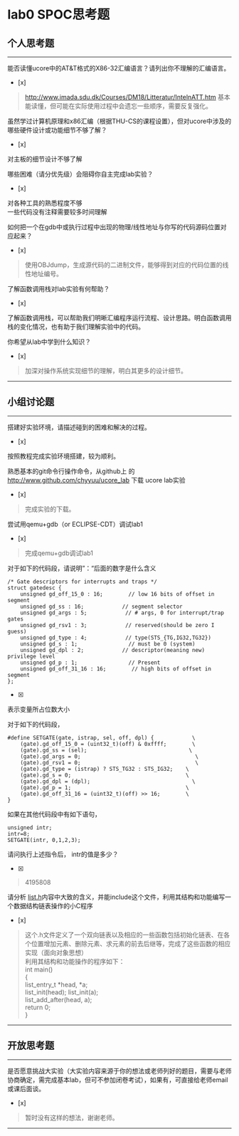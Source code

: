 # lab0 SPOC思考题

## 个人思考题

---

能否读懂ucore中的AT&T格式的X86-32汇编语言？请列出你不理解的汇编语言。
- [x]  

>  http://www.imada.sdu.dk/Courses/DM18/Litteratur/IntelnATT.htm
基本能读懂，但可能在实际使用过程中会遗忘一些顺序，需要反复强化。

虽然学过计算机原理和x86汇编（根据THU-CS的课程设置），但对ucore中涉及的哪些硬件设计或功能细节不够了解？
- [x]  

>   
对主板的细节设计不够了解

哪些困难（请分优先级）会阻碍你自主完成lab实验？
- [x]  

>   
对各种工具的熟悉程度不够    
一些代码没有注释需要较多时间理解

如何把一个在gdb中或执行过程中出现的物理/线性地址与你写的代码源码位置对应起来？
- [x]  

>   使用OBJdump，生成源代码的二进制文件，能够得到对应的代码位置的线性地址编号。

了解函数调用栈对lab实验有何帮助？
- [x]  

>   
了解函数调用栈，可以帮助我们明晰汇编程序运行流程、设计思路。明白函数调用栈的变化情况，也有助于我们理解实验中的代码。

你希望从lab中学到什么知识？
- [x]  

>   加深对操作系统实现细节的理解，明白其更多的设计细节。


---

## 小组讨论题

---

搭建好实验环境，请描述碰到的困难和解决的过程。
- [x]  

> 
按照教程完成实验环境搭建，较为顺利。

熟悉基本的git命令行操作命令，从github上
的 http://www.github.com/chyyuu/ucore_lab 下载
ucore lab实验
- [x]  

> 完成实验的下载。

尝试用qemu+gdb（or ECLIPSE-CDT）调试lab1
- [x]   

> 完成qemu+gdb调试lab1

对于如下的代码段，请说明”：“后面的数字是什么含义
```
/* Gate descriptors for interrupts and traps */
struct gatedesc {
    unsigned gd_off_15_0 : 16;        // low 16 bits of offset in segment
    unsigned gd_ss : 16;            // segment selector
    unsigned gd_args : 5;            // # args, 0 for interrupt/trap gates
    unsigned gd_rsv1 : 3;            // reserved(should be zero I guess)
    unsigned gd_type : 4;            // type(STS_{TG,IG32,TG32})
    unsigned gd_s : 1;                // must be 0 (system)
    unsigned gd_dpl : 2;            // descriptor(meaning new) privilege level
    unsigned gd_p : 1;                // Present
    unsigned gd_off_31_16 : 16;        // high bits of offset in segment
};
```

- [x]  

> 
表示变量所占位数大小

对于如下的代码段，
```
#define SETGATE(gate, istrap, sel, off, dpl) {            \
    (gate).gd_off_15_0 = (uint32_t)(off) & 0xffff;        \
    (gate).gd_ss = (sel);                                \
    (gate).gd_args = 0;                                    \
    (gate).gd_rsv1 = 0;                                    \
    (gate).gd_type = (istrap) ? STS_TG32 : STS_IG32;    \
    (gate).gd_s = 0;                                    \
    (gate).gd_dpl = (dpl);                                \
    (gate).gd_p = 1;                                    \
    (gate).gd_off_31_16 = (uint32_t)(off) >> 16;        \
}
```

如果在其他代码段中有如下语句，
```
unsigned intr;
intr=8;
SETGATE(intr, 0,1,2,3);
```
请问执行上述指令后， intr的值是多少？

- [x]  

> 4195808 
 

请分析 [list.h](https://github.com/chyyuu/ucore_lab/blob/master/labcodes/lab2/libs/list.h)内容中大致的含义，并能include这个文件，利用其结构和功能编写一个数据结构链表操作的小C程序
- [x]  

> 这个.h文件定义了一个双向链表以及相应的一些函数包括初始化链表、在各个位置增加元素、删除元素、求元素的前去后继等，完成了这些函数的相应实现（面向对象思想）     
利用其结构和功能操作的程序如下：      
int main()      
{     
    list_entry_t *head, *a;     
    list_init(head); list_init(a);     
    list_add_after(head, a);       
    return 0;     
}      

---

## 开放思考题

---

是否愿意挑战大实验（大实验内容来源于你的想法或老师列好的题目，需要与老师协商确定，需完成基本lab，但可不参加闭卷考试），如果有，可直接给老师email或课后面谈。
- [x]  

>  暂时没有这样的想法，谢谢老师。

---
